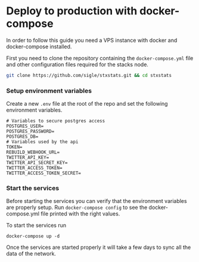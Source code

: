 # Deploy to production with docker-compose

In order to follow this guide you need a VPS instance with docker and docker-compose installed.

First you need to clone the repository containing the `docker-compose.yml` file and other configuration files required for the stacks node.

```sh
git clone https://github.com/sigle/stxstats.git && cd stxstats
```

### Setup environment variables

Create a new `.env` file at the root of the repo and set the following environment variables.

```
# Variables to secure postgres access
POSTGRES_USER=
POSTGRES_PASSWORD=
POSTGRES_DB=
# Variables used by the api
TOKEN=
REBUILD_WEBHOOK_URL=
TWITTER_API_KEY=
TWITTER_API_SECRET_KEY=
TWITTER_ACCESS_TOKEN=
TWITTER_ACCESS_TOKEN_SECRET=
```

### Start the services

Before starting the services you can verify that the environment variables are properly setup. Run `docker-compose config` to see the docker-compose.yml file printed with the right values.

To start the services run

```
docker-compose up -d
```

Once the services are started properly it will take a few days to sync all the data of the network.
